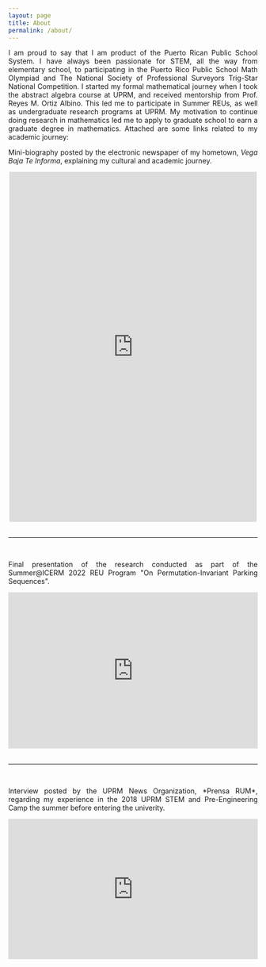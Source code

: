 ```yaml
---
layout: page
title: About
permalink: /about/
---
```

<p align="justify">
I am proud to say that I am product of the Puerto Rican Public School System. I have always been passionate for STEM, all the way from elementary school, 
to participating in the Puerto Rico Public School Math Olympiad and The National Society of Professional Surveyors Trig-Star National Competition. I started
my formal mathematical journey when I took the abstract algebra course at UPRM, and received mentorship from Prof. Reyes M. Ortiz Albino. This led me to participate 
in Summer REUs, as well as undergraduate research programs at UPRM. My motivation to continue doing research in mathematics led me to apply to graduate
school to earn a graduate degree in mathematics. Attached are some links related to my academic journey:
</p>
<p align="justify">
Mini-biography posted by the electronic newspaper of my hometown, <i>Vega Baja Te Informa</i>, explaining my cultural and academic journey.
</p>
<div style="position: relative; padding-bottom: 140%; height: 0; overflow: hidden; max-width: 500px; margin: 0 auto;">
  <iframe 
    src="https://www.facebook.com/plugins/post.php?href=https://www.facebook.com/vegabajateinforma/posts/POST_ID&show_text=true&width=500"
    style="position: absolute; top: 0; left: 0; width: 100%; height: 100%; border:0; overflow:hidden;" 
    scrolling="no" frameborder="0" allowfullscreen="true"
    allow="autoplay; clipboard-write; encrypted-media; picture-in-picture; web-share">
  </iframe>
</div>
<br>
<hr>
<br>
<p align="justify">
Final presentation of the research conducted as part of the Summer@ICERM 2022 REU Program "On Permutation-Invariant Parking Sequences".
</p>
<div style="max-width: 100%; display: flex; justify-content: center;">
  <iframe 
    src="https://brown.hosted.panopto.com/Panopto/Pages/Embed.aspx?id=2e350578-3784-48d7-abfc-aee70108ed63&autoplay=false&offerviewer=true&showtitle=false&showbrand=false&start=0"
    width="100%" height="315" 
    style="border:none; max-width:560px;" 
    frameborder="0" allowfullscreen>
  </iframe>
</div>
<br>
<hr>
<br>
<p align="justify">
Interview posted by the UPRM News Organization, *Prensa RUM*, regarding my experience in the 2018 UPRM STEM and Pre-Engineering Camp the summer before entering the univerity.
</p>
<div style="position: relative; padding-bottom: 56.25%; height: 0; overflow: hidden; max-width: 100%; margin: 0 auto;">
  <iframe 
    src="https://www.youtube.com/embed/sNTfmJjSI60?start=144"
    title="YouTube video player"
    frameborder="0"
    allow="accelerometer; autoplay; clipboard-write; encrypted-media; gyroscope; picture-in-picture; web-share"
    allowfullscreen
    style="position: absolute; top: 0; left: 0; width: 100%; height: 100%;">
  </iframe>
</div>

